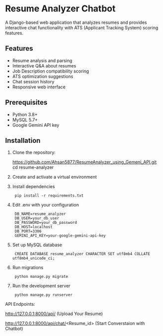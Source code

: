 # Resume Analyzer Chatbot

A Django-based web application that analyzes resumes and provides interactive chat functionality with ATS (Applicant Tracking System) scoring features.

## Features

- Resume analysis and parsing
- Interactive Q&A about resumes
- Job Description compatibility scoring
- ATS optimization suggestions
- Chat session history
- Responsive web interface

## Prerequisites

- Python 3.8+
- MySQL 5.7+
- Google Gemini API key

## Installation

1. Clone the repository:

   https://github.com/Ahsan5877/ResumeAnalyzer_using_Gemeni_API.git
   cd resume-analyzer

2. Create and activate a virtual environment

3. Install dependencies

        pip install -r requirements.txt

4. Edit .env with your configuration

        DB_NAME=resume_analyzer
        DB_USER=your_db_user
        DB_PASSWORD=your_db_password
        DB_HOST=localhost
        DB_PORT=3306
        GEMINI_API_KEY=your-google-gemini-api-key

5. Set up MySQL database

        CREATE DATABASE resume_analyzer CHARACTER SET utf8mb4 COLLATE utf8mb4_unicode_ci;

6. Run migrations 

        python manage.py migrate

7. Run the development server

        python manage.py runserver

API Endpoints:

http://127.0.0.1:8000/api/ (Upload Your Resume)

http://127.0.0.1:8000/api/chat/<Resume_id> (Start Converstaion with Chatbot)
